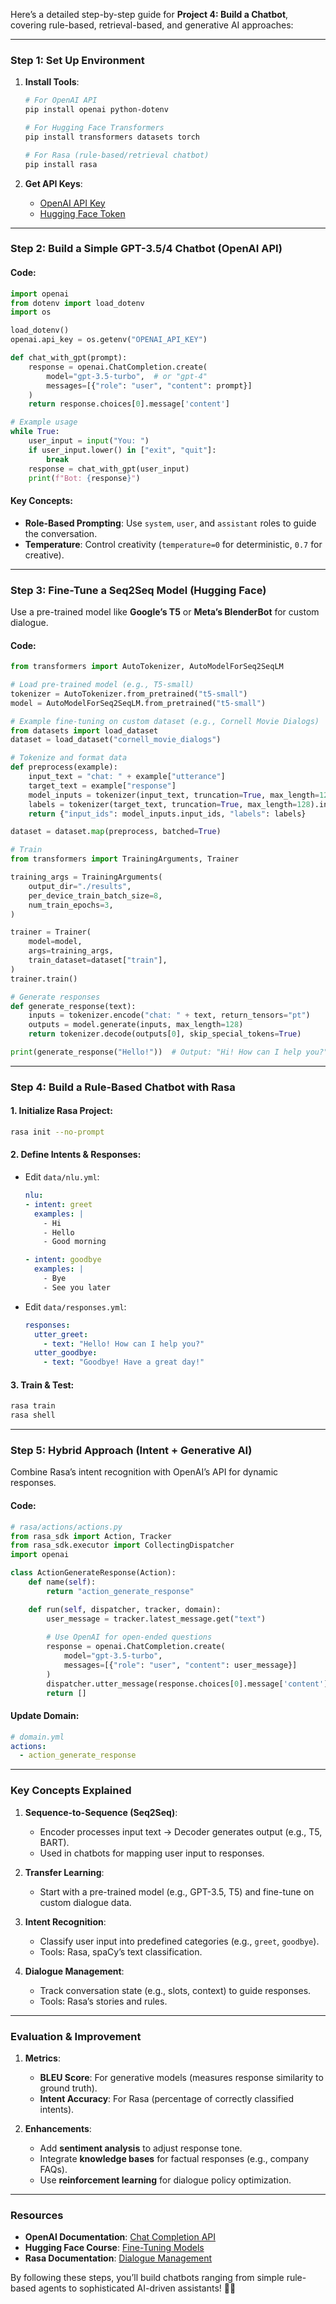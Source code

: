 Here’s a detailed step-by-step guide for **Project 4: Build a Chatbot**, covering rule-based, retrieval-based, and generative AI approaches:

---

### **Step 1: Set Up Environment**
1. **Install Tools**:
   ```bash
   # For OpenAI API
   pip install openai python-dotenv

   # For Hugging Face Transformers
   pip install transformers datasets torch

   # For Rasa (rule-based/retrieval chatbot)
   pip install rasa
   ```

2. **Get API Keys**:
   - [OpenAI API Key](https://platform.openai.com/api-keys)
   - [Hugging Face Token](https://huggingface.co/settings/tokens)

---

### **Step 2: Build a Simple GPT-3.5/4 Chatbot (OpenAI API)**
#### **Code**:
```python
import openai
from dotenv import load_dotenv
import os

load_dotenv()
openai.api_key = os.getenv("OPENAI_API_KEY")

def chat_with_gpt(prompt):
    response = openai.ChatCompletion.create(
        model="gpt-3.5-turbo",  # or "gpt-4"
        messages=[{"role": "user", "content": prompt}]
    )
    return response.choices[0].message['content']

# Example usage
while True:
    user_input = input("You: ")
    if user_input.lower() in ["exit", "quit"]:
        break
    response = chat_with_gpt(user_input)
    print(f"Bot: {response}")
```

#### **Key Concepts**:
- **Role-Based Prompting**: Use `system`, `user`, and `assistant` roles to guide the conversation.
- **Temperature**: Control creativity (`temperature=0` for deterministic, `0.7` for creative).

---

### **Step 3: Fine-Tune a Seq2Seq Model (Hugging Face)**
Use a pre-trained model like **Google’s T5** or **Meta’s BlenderBot** for custom dialogue.

#### **Code**:
```python
from transformers import AutoTokenizer, AutoModelForSeq2SeqLM

# Load pre-trained model (e.g., T5-small)
tokenizer = AutoTokenizer.from_pretrained("t5-small")
model = AutoModelForSeq2SeqLM.from_pretrained("t5-small")

# Example fine-tuning on custom dataset (e.g., Cornell Movie Dialogs)
from datasets import load_dataset
dataset = load_dataset("cornell_movie_dialogs")

# Tokenize and format data
def preprocess(example):
    input_text = "chat: " + example["utterance"]
    target_text = example["response"]
    model_inputs = tokenizer(input_text, truncation=True, max_length=128)
    labels = tokenizer(target_text, truncation=True, max_length=128).input_ids
    return {"input_ids": model_inputs.input_ids, "labels": labels}

dataset = dataset.map(preprocess, batched=True)

# Train
from transformers import TrainingArguments, Trainer

training_args = TrainingArguments(
    output_dir="./results",
    per_device_train_batch_size=8,
    num_train_epochs=3,
)

trainer = Trainer(
    model=model,
    args=training_args,
    train_dataset=dataset["train"],
)
trainer.train()

# Generate responses
def generate_response(text):
    inputs = tokenizer.encode("chat: " + text, return_tensors="pt")
    outputs = model.generate(inputs, max_length=128)
    return tokenizer.decode(outputs[0], skip_special_tokens=True)

print(generate_response("Hello!"))  # Output: "Hi! How can I help you?"
```

---

### **Step 4: Build a Rule-Based Chatbot with Rasa**
#### **1. Initialize Rasa Project**:
```bash
rasa init --no-prompt
```

#### **2. Define Intents & Responses**:
- Edit `data/nlu.yml`:
  ```yaml
  nlu:
  - intent: greet
    examples: |
      - Hi
      - Hello
      - Good morning

  - intent: goodbye
    examples: |
      - Bye
      - See you later
  ```

- Edit `data/responses.yml`:
  ```yaml
  responses:
    utter_greet:
      - text: "Hello! How can I help you?"
    utter_goodbye:
      - text: "Goodbye! Have a great day!"
  ```

#### **3. Train & Test**:
```bash
rasa train
rasa shell
```

---

### **Step 5: Hybrid Approach (Intent + Generative AI)**
Combine Rasa’s intent recognition with OpenAI’s API for dynamic responses.

#### **Code**:
```python
# rasa/actions/actions.py
from rasa_sdk import Action, Tracker
from rasa_sdk.executor import CollectingDispatcher
import openai

class ActionGenerateResponse(Action):
    def name(self):
        return "action_generate_response"

    def run(self, dispatcher, tracker, domain):
        user_message = tracker.latest_message.get("text")
        
        # Use OpenAI for open-ended questions
        response = openai.ChatCompletion.create(
            model="gpt-3.5-turbo",
            messages=[{"role": "user", "content": user_message}]
        )
        dispatcher.utter_message(response.choices[0].message['content'])
        return []
```

#### **Update Domain**:
```yaml
# domain.yml
actions:
  - action_generate_response
```

---

### **Key Concepts Explained**
1. **Sequence-to-Sequence (Seq2Seq)**:
   - Encoder processes input text → Decoder generates output (e.g., T5, BART).
   - Used in chatbots for mapping user input to responses.

2. **Transfer Learning**:
   - Start with a pre-trained model (e.g., GPT-3.5, T5) and fine-tune on custom dialogue data.

3. **Intent Recognition**:
   - Classify user input into predefined categories (e.g., `greet`, `goodbye`).
   - Tools: Rasa, spaCy’s text classification.

4. **Dialogue Management**:
   - Track conversation state (e.g., slots, context) to guide responses.
   - Tools: Rasa’s stories and rules.

---

### **Evaluation & Improvement**
1. **Metrics**:
   - **BLEU Score**: For generative models (measures response similarity to ground truth).
   - **Intent Accuracy**: For Rasa (percentage of correctly classified intents).

2. **Enhancements**:
   - Add **sentiment analysis** to adjust response tone.
   - Integrate **knowledge bases** for factual responses (e.g., company FAQs).
   - Use **reinforcement learning** for dialogue policy optimization.

---

### **Resources**
- **OpenAI Documentation**: [Chat Completion API](https://platform.openai.com/docs/guides/text-generation)
- **Hugging Face Course**: [Fine-Tuning Models](https://huggingface.co/learn/nlp-course/chapter3/1)
- **Rasa Documentation**: [Dialogue Management](https://rasa.com/docs/rasa/)

By following these steps, you’ll build chatbots ranging from simple rule-based agents to sophisticated AI-driven assistants! 🤖💬
